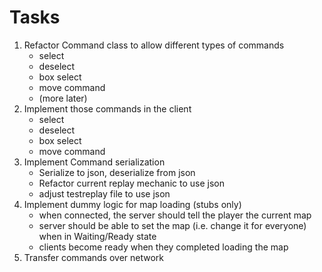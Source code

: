 # Tasks

1. Refactor Command class to allow different types of commands
   - select
   - deselect
   - box select
   - move command
   - (more later)
2. Implement those commands in the client
   - select
   - deselect
   - box select
   - move command
3. Implement Command serialization
   - Serialize to json, deserialize from json
   - Refactor current replay mechanic to use json
   - adjust testreplay file to use json
4. Implement dummy logic for map loading (stubs only)
   - when connected, the server should tell the player the current map
   - server should be able to set the map (i.e. change it for everyone) when in Waiting/Ready state
   - clients become ready when they completed loading the map
4. Transfer commands over network